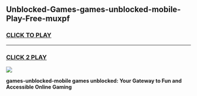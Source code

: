 
## Unblocked-Games-games-unblocked-mobile-Play-Free-muxpf
<h3>
<a href="https://premium76.site?title=games-unblocked-mobile&ref=10A">CLICK TO PLAY</a></h3>
<hr>

<h3>
<a href="https://premium76.site?title=games-unblocked-mobile&ref=10A">CLICK 2 PLAY</a>
  
</h3>

<a href="https://premium76.site?title=games-unblocked-mobile&ref=10A"><img src="https://clearcache.store/games.png"></a>


**games-unblocked-mobile games unblocked: Your Gateway to Fun and Accessible Online Gaming**
